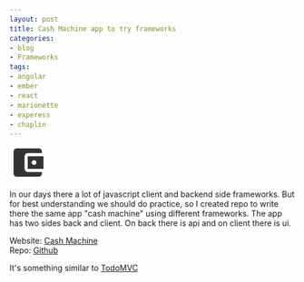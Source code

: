 ```yaml
---
layout: post
title: Cash Machine app to try frameworks
categories:
- blog
- Frameworks
tags:
- angular
- ember
- react
- marionette
- experess
- chaplin
---
```

<img class="aligncenter noborder" src="/uploads/posts/blog/cash-machine.gif" alt="" />

In our days there a lot of javascript client and backend side frameworks. But for best understanding we should do practice, so I created repo to write there the same app "cash machine" using different frameworks.
The app has two sides back and client. On back there is api and on client there is ui.

Website: [Cash Machine](https://butuzgol.github.io/cashmachine/)  
Repo: [Github](https://github.com/ButuzGOL/cashmachine/)

It's something similar to [TodoMVC](https://github.com/tastejs/todomvc)
